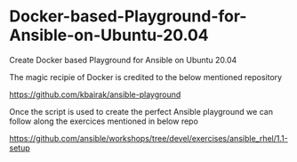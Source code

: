 # Docker-based-Playground-for-Ansible-on-Ubuntu-20.04
Create Docker based Playground for Ansible on Ubuntu 20.04 


The magic recipie of Docker is credited to the below mentioned repository 

https://github.com/kbairak/ansible-playground



Once the script is used to create the perfect Ansible playground we can follow along the exercices mentioned in below repo

https://github.com/ansible/workshops/tree/devel/exercises/ansible_rhel/1.1-setup

